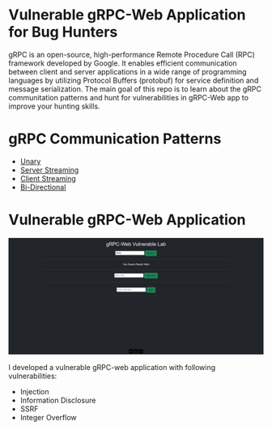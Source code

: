 # Vulnerable gRPC-Web Application for Bug Hunters
gRPC is an open-source, high-performance Remote Procedure Call (RPC) framework developed by Google. It enables efficient communication between client and server applications in a wide range of programming languages by utilizing Protocol Buffers (protobuf) for service definition and message serialization. The main goal of this repo is to learn about the gRPC communitation patterns and hunt for vulnerabilities in gRPC-Web app to improve your hunting skills. 

# gRPC Communication Patterns

- [Unary](https://github.com/bnematzadeh/grpc-web-playground/tree/main/1_Unary)
- [Server Streaming](https://github.com/bnematzadeh/grpc-web-playground/tree/main/2_Server%20Streaming)
- [Client Streaming](https://github.com/bnematzadeh/grpc-web-playground/tree/main/3_Client%20Streaming)
- [Bi-Directional](https://github.com/bnematzadeh/grpc-web-playground/tree/main/4_Bi-Directional)

# Vulnerable gRPC-Web Application

![Logo](https://github.com/bnematzadeh/grpc-web-playground/blob/main/5_gRPC-web/grpc-web.png)

I developed a vulnerable gRPC-web application with following vulnerabilities:

- Injection
- Information Disclosure
- SSRF
- Integer Overflow
